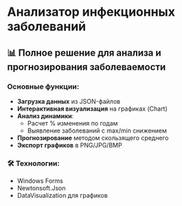 # Анализатор инфекционных заболеваний

## 📊 Полное решение для анализа и прогнозирования заболеваемости

### Основные функции:
- **Загрузка данных** из JSON-файлов
- **Интерактивная визуализация** на графиках (Chart)
- **Анализ динамики**:
  - Расчет % изменения по годам
  - Выявление заболеваний с max/min снижением
- **Прогнозирование** методом скользящего среднего
- **Экспорт графиков** в PNG/JPG/BMP

### 🛠 Технологии:
- Windows Forms
- Newtonsoft.Json
- DataVisualization для графиков
